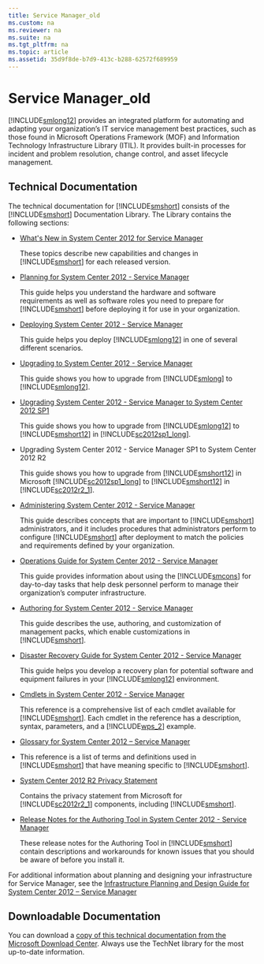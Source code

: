 ```yaml
---
title: Service Manager_old
ms.custom: na
ms.reviewer: na
ms.suite: na
ms.tgt_pltfrm: na
ms.topic: article
ms.assetid: 35d9f8de-b7d9-413c-b288-62572f689959
---
```

# Service Manager_old
[!INCLUDE[smlong12](Token/smlong12_md.md)] provides an integrated platform for automating and adapting your organization’s IT service management best practices, such as those found in Microsoft Operations Framework \(MOF\) and Information Technology Infrastructure Library \(ITIL\). It provides built\-in processes for incident and problem resolution, change control, and asset lifecycle management.

## Technical Documentation
The technical documentation for [!INCLUDE[smshort](Token/smshort_md.md)] consists of the [!INCLUDE[smshort](Token/smshort_md.md)] Documentation Library. The Library contains the following sections:

-   [What's New in System Center 2012 for Service Manager](assetId:///f91eb34b-1046-4a12-ac02-645f1a350166)

    These topics describe new capabilities and changes in [!INCLUDE[smshort](Token/smshort_md.md)] for each released version.

-   [Planning for System Center 2012 \- Service Manager](assetId:///2bd42085-92ac-4df4-8807-6600aaa31dcf)

    This guide helps you understand the hardware and software requirements as well as software roles you need to prepare for [!INCLUDE[smshort](Token/smshort_md.md)] before deploying it for use in your organization.

-   [Deploying System Center 2012 \- Service Manager](assetId:///125912d9-f349-498d-920c-74519c667f48)

    This guide helps you deploy [!INCLUDE[smlong12](Token/smlong12_md.md)] in one of several different scenarios.

-   [Upgrading to System Center 2012 \- Service Manager](assetId:///65d23cac-abff-4ace-88ed-b43fe32f259f)

    This guide shows you how to upgrade from [!INCLUDE[smlong](Token/smlong_md.md)] to [!INCLUDE[smlong12](Token/smlong12_md.md)].

-   [Upgrading System Center 2012 - Service Manager to System Center 2012 SP1](Upgrading-System-Center-2012---Service-Manager-to-System-Center-2012-SP1.md)

    This guide shows you how to upgrade from [!INCLUDE[smlong12](Token/smlong12_md.md)] to [!INCLUDE[smshort12](Token/smshort12_md.md)] in [!INCLUDE[sc2012sp1_long](Token/sc2012sp1_long_md.md)].

-   Upgrading System Center 2012 \- Service Manager SP1 to System Center 2012 R2

    This guide shows you how to upgrade from [!INCLUDE[smshort12](Token/smshort12_md.md)] in Microsoft [!INCLUDE[sc2012sp1_long](Token/sc2012sp1_long_md.md)] to [!INCLUDE[smshort12](Token/smshort12_md.md)] in [!INCLUDE[sc2012r2_1](Token/sc2012r2_1_md.md)].

-   [Administering System Center 2012 - Service Manager](Administering-System-Center-2012---Service-Manager.md)

    This guide describes concepts that are important to [!INCLUDE[smshort](Token/smshort_md.md)] administrators, and it includes procedures that administrators perform to configure [!INCLUDE[smshort](Token/smshort_md.md)] after deployment to match the policies and requirements defined by your organization.

-   [Operations Guide for System Center 2012 \- Service Manager](assetId:///98fa2e9c-9ede-4ce6-8749-5665891f2976)

    This guide provides information about using the [!INCLUDE[smcons](Token/smcons_md.md)] for day\-to\-day tasks that help desk personnel perform to manage their organization’s computer infrastructure.

-   [Authoring for System Center 2012 \- Service Manager](assetId:///aee0c089-e64e-4d2b-8313-a30a0efc5659)

    This guide describes the use, authoring, and customization of management packs, which enable customizations in [!INCLUDE[smshort](Token/smshort_md.md)].

-   [Disaster Recovery Guide for System Center 2012 - Service Manager](Disaster-Recovery-Guide-for-System-Center-2012---Service-Manager.md)

    This guide helps you develop a recovery plan for potential software and equipment failures in your [!INCLUDE[smlong12](Token/smlong12_md.md)] environment.

-   [Cmdlets in System Center 2012 \- Service Manager](assetId:///3e58bebd-ba96-43d7-8c12-08c87db5104a)

    This reference is a comprehensive list of each cmdlet available for [!INCLUDE[smshort](Token/smshort_md.md)]. Each cmdlet in the reference has a description, syntax, parameters, and a [!INCLUDE[wps_2](Token/wps_2_md.md)] example.

-   [Glossary for System Center 2012 – Service Manager](assetId:///4fd2484f-f659-4866-ab96-dfa3763f9217)

-   This reference is a list of terms and definitions used in [!INCLUDE[smshort](Token/smshort_md.md)] that have meaning specific to [!INCLUDE[smshort](Token/smshort_md.md)].

-   [System Center 2012 R2 Privacy Statement](http://www.microsoft.com/privacystatement/SystemCenter2012R2/Default.aspx)

    Contains the privacy statement from Microsoft for [!INCLUDE[sc2012r2_1](Token/sc2012r2_1_md.md)] components, including [!INCLUDE[smshort](Token/smshort_md.md)].

-   [Release Notes for the Authoring Tool in System Center 2012 \- Service Manager](assetId:///cc1fea0d-680c-46b5-9ad3-504ade71c905)

    These release notes for the Authoring Tool in [!INCLUDE[smshort](Token/smshort_md.md)] contain descriptions and workarounds for known issues that you should be aware of before you install it.

For additional information about planning and designing your infrastructure for Service Manager, see the [Infrastructure Planning and Design Guide for System Center 2012 – Service Manager](http://go.microsoft.com/fwlink/?LinkId=248449)

## Downloadable Documentation
You can download a [copy of this technical documentation from the Microsoft Download Center](http://go.microsoft.com/fwlink/?LinkId=246620). Always use the TechNet library for the most up\-to\-date information.


